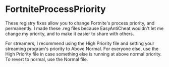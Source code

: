 # FortniteProcessPriority

These registry fixes allow you to change Fortnite's process priority, and permanently. I made these .reg files because EasyAntiCheat wouldn't let me change my priority, and to make it easier to share with others.

For streamers, I recommend using the High Priority file and setting your streaming program's priority to Above Normal. For everyone else, use the High Priority file in case something else is running at above normal priority. To revert to normal, use the Normal file.
